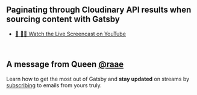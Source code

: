 ## Paginating through Cloudinary API results when sourcing content with Gatsby

- [🔴 👩‍🏫 Watch the Live Screencast on YouTube](https://youtu.be/y2oIg8xvWC0)

&nbsp;

## A message from Queen [@raae](https://twitter.com/raae)

Learn how to get the most out of Gatsby and **stay updated** on streams by [subscribing](https://queen.raae.codes/emails/?utm_source=readme&utm_campaign=live-screencast) to emails from yours truly.
